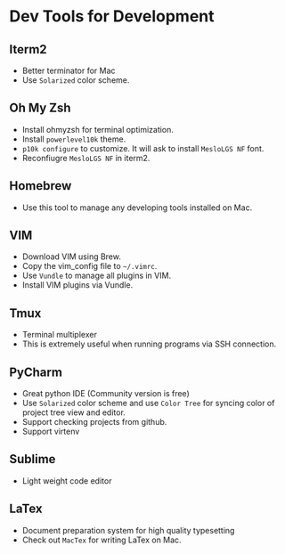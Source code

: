 # Dev Tools for Development
## Iterm2
* Better terminator for Mac
* Use `Solarized` color scheme.

## Oh My Zsh
* Install ohmyzsh for terminal optimization.
* Install `powerlevel10k` theme.
* `p10k configure` to customize. It will ask to install `MesloLGS NF` font.
* Reconfiugre `MesloLGS NF` in iterm2.

## Homebrew
* Use this tool to manage any developing tools installed on Mac.

## VIM
* Download VIM using Brew.
* Copy the vim_config file to `~/.vimrc`.
* Use `Vundle` to manage all plugins in VIM.
* Install VIM plugins via Vundle.

## Tmux
* Terminal multiplexer
* This is extremely useful when running programs via SSH connection.

## PyCharm
* Great python IDE (Community version is free)
* Use `Solarized` color scheme and use `Color Tree` for syncing color of project tree view and editor.
* Support checking projects from github.
* Support virtenv

## Sublime
* Light weight code editor

## LaTex
* Document preparation system for high quality typesetting
* Check out `MacTex` for writing LaTex on Mac.

